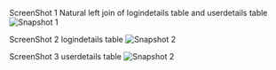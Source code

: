 ScreenShot 1 Natural left join of logindetails table and userdetails table
![Snapshot 1](https://cloud.githubusercontent.com/assets/16992391/13228135/45a63ed6-d9c0-11e5-8179-2785f6aff531.JPG)

ScreenShot 2 logindetails table
![Snapshot 2](https://cloud.githubusercontent.com/assets/16992391/13228139/5194bb6e-d9c0-11e5-8909-20b3ccf31762.JPG)

ScreenShot 3 userdetails table
![Snapshot 2](https://cloud.githubusercontent.com/assets/16992391/13228146/60e6c85a-d9c0-11e5-8c4d-b56fe8e682e3.JPG)

